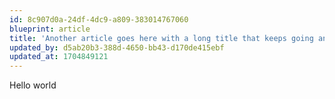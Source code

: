 ```yaml
---
id: 8c907d0a-24df-4dc9-a809-383014767060
blueprint: article
title: 'Another article goes here with a long title that keeps going and going'
updated_by: d5ab20b3-388d-4650-bb43-d170de415ebf
updated_at: 1704849121
---
```

Hello world